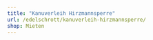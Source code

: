 ```yaml
---
title: "Kanuverleih Hirzmannsperre"
url: /edelschrott/kanuverleih-hirzmannsperre/
shop: Mieten
---
```

